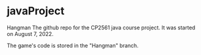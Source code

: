 # javaProject
Hangman
The github repo for the CP2561 java course project. It was started on August 7, 2022.

The game's code is stored in the "Hangman" branch.
